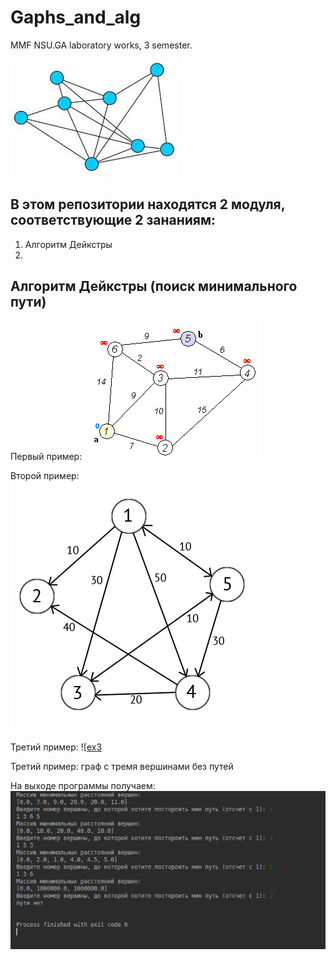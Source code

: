 # Gaphs_and_alg
MMF NSU.GA laboratory works, 3 semester.

![Image](https://github.com/TDaryaT/Gaphs_and_alg/blob/master/images/1_TkOgqDF2jMReslONdaB2xg.jpeg)
## В этом репозитории находятся 2 модуля, соответствующие 2 зананиям:
1. Алгоритм Дейкстры
2.

## Алгоритм Дейкстры (поиск минимального пути)

Первый пример:
![ex1](https://github.com/TDaryaT/Gaphs_and_alg/blob/master/images/Dijkstra_Animation.gif)

Второй пример:
![ex2](https://github.com/TDaryaT/Gaphs_and_alg/blob/master/images/69349df50d9ca60c1fff348e9b0b40ad.jpg)

Третий пример:
![[ex3](https://github.com/TDaryaT/Gaphs_and_alg/blob/master/images/ex.PNG)

Третий пример:
граф с тремя вершинами без путей

На выходе программы получаем:
![output](https://github.com/TDaryaT/Gaphs_and_alg/blob/master/images/screen.PNG)